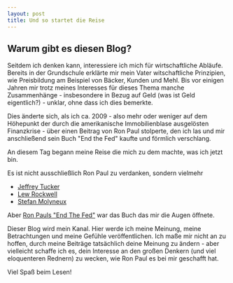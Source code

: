 ```yaml
---
layout: post
title: Und so startet die Reise
---
```


Warum gibt es diesen Blog?
-----

Seitdem ich denken kann, interessiere ich mich für wirtschaftliche Abläufe. Bereits in der Grundschule erklärte mir mein Vater witschaftliche Prinzipien, wie Preisbildung am Beispiel von Bäcker, Kunden und Mehl. Bis vor einigen Jahren mir trotz meines Interesses für dieses Thema manche Zusammenhänge - insbesondere in Bezug auf Geld (was ist Geld eigentlich?) - unklar, ohne dass ich dies bemerkte.

Dies änderte sich, als ich ca. 2009 - also mehr oder weniger auf dem Höhepunkt der durch die amerikanische Immobilienblase ausgelösten Finanzkrise - über einen Beitrag von Ron Paul stolperte, den ich las und mir anschließend sein Buch "End the Fed" kaufte und förmlich verschlang.

An diesem Tag begann meine Reise die mich zu dem machte, was ich jetzt bin.

Es ist nicht ausschließlich Ron Paul zu verdanken, sondern vielmehr 
- [Jeffrey Tucker](https://tucker.liberty.me/)
- [Lew Rockwell](https://lewrockwell.com/)
- [Stefan Molyneux](http://www.freedomainradio.com/)

Aber [Ron Pauls "End The Fed"](http://www.amazon.de/End-Fed-Ron-Paul/dp/0446549177) war das Buch das mir die Augen öffnete.

Dieser Blog wird mein Kanal. Hier werde ich meine Meinung, meine Betrachtungen und meine Gefühle veröffentlichen. Ich maße mir nicht an zu hoffen, durch meine Beiträge tatsächlich deine Meinung zu ändern - aber vielleicht schaffe ich es, dein Interesse an den großen Denkern (und viel eloquenteren Rednern) zu wecken, wie Ron Paul es bei mir geschafft hat.

Viel Spaß beim Lesen!

